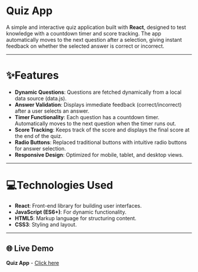 # Quiz App

A simple and interactive quiz application built with **React**, designed to test knowledge with a countdown timer and score tracking. The app automatically moves to the next question after a selection, giving instant feedback on whether the selected answer is correct or incorrect.

---

# ✨Features

- **Dynamic Questions**: Questions are fetched dynamically from a local data source (data.js).
- **Answer Validation**: Displays immediate feedback (correct/incorrect) after a user selects an answer.
- **Timer Functionality**: Each question has a countdown timer. Automatically moves to the next question when the timer runs out.
- **Score Tracking**: Keeps track of the score and displays the final score at the end of the quiz.
- **Radio Buttons**: Replaced traditional buttons with intuitive radio buttons for answer selection.
- **Responsive Design**: Optimized for mobile, tablet, and desktop views.

---

# 💻Technologies Used

- **React**: Front-end library for building user interfaces.
- **JavaScript (ES6+)**: For dynamic functionality.
- **HTML5**: Markup language for structuring content.
- **CSS3**: Styling and layout.

---

## 🌐 Live Demo
   **Quiz App** - [Click here](https://project-02-quiz-app.vercel.app/)